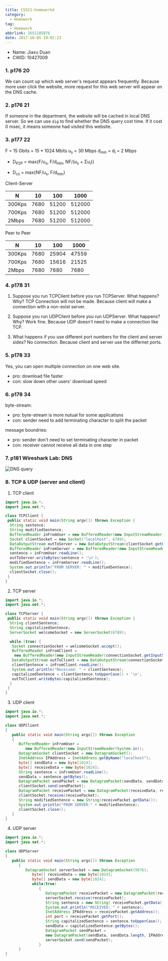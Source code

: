 ```yaml
---
title: CS521-homework4
category:
  - Homework
tag:
  - Homework
abbrlink: 1651185076
date: 2017-10-05 19:02:23
---
```


* Name: Jiaxu Duan
* CWID: 10427009


### 1. p176 20
We can count up which web server's request appears frequently. Because more user click the website, more request for this web server will appear on the DNS cache.


### 2. p176 21
If someone in the department, the website will be cached in local DNS server. So we can use `dig` to find whether the DNS query cost time. If it cost 0 msec, it means someone had visited this website.


### 3. p177 22
F = 15 Gbits = 15 * 1024 Mbits
u<sub>s</sub> = 30 Mbps
d<sub>min</sub> = d<sub>i</sub> = 2 Mbps

* D<sub>P2P</sub> = max{F/u<sub>s</sub>, F/d<sub>min</sub>, NF/(u<sub>s</sub> + &Sigma;u<sub>i</sub>)}

* D<sub>cs</sub> = max{NF/u<sub>s</sub>, F/d<sub>min</sub>}

Client-Server

N | 10 | 100 | 1000
----|----|----|----
300Kps | 7680 | 51200 | 512000
700Kps | 7680 | 51200 | 512000
2Mbps  | 7680 | 51200 | 512000

Peer to Peer

 N | 10 | 100 | 1000
----|----|----|----
300Kps | 7680 | 25904 | 47559
700Kps | 7680 | 15616 | 21525
2Mbps  | 7680 | 7680 | 7680


### 4. p178 31
1. Suppose you run TCPClient before you run TCPServer. What happens? Why?
TCP Connection will not be made. Because client will make a connection with a non-exist server.

2. Suppose you run UDPClient before you run UDPServer. What happens? Why?
Work fine. Because UDP doesn't need to make a connection like TCP.

3. What happens if you use different port numbers for the client and server sides?
No connection. Because client and server use the differnet ports.


### 5. p178 33
Yes, you can open multiple connection on one web site.
* pro: download file faster
* con: slow down other users' download speed


### 6. p178 34
byte-stream:
* pro: byte-stream is more nutual for some applications
* con: sender need to add terminating character to split the packet

message boundries:
* pro: sender don't need to set terminating character in packet
* con: receiver cannot receive all data in one step


### 7. p181 Wireshark Lab: DNS
![DNS query](/images/Homework/521_4_1.png)


### 8. TCP & UDP (server and client)
1. TCP client
```java
import java.io.*;
import java.net.*;

class TCPClient {
 public static void main(String argv[]) throws Exception {
  String sentence;
  String modifiedSentence;
  BufferedReader inFromUser = new BufferedReader(new InputStreamReader(System.in));
  Socket clientSocket = new Socket("localhost", 6789);
  DataOutputStream outToServer = new DataOutputStream(clientSocket.getOutputStream());
  BufferedReader inFromServer = new BufferedReader(new InputStreamReader(clientSocket.getInputStream()));
  sentence = inFromUser.readLine();
  outToServer.writeBytes(sentence + '\n');
  modifiedSentence = inFromServer.readLine();
  System.out.println("FROM SERVER: " + modifiedSentence);
  clientSocket.close();
 }
}
```

2. TCP server
```java
import java.io.*;
import java.net.*;

class TCPServer {
 public static void main(String argv[]) throws Exception {
  String clientSentence;
  String capitalizedSentence;
  ServerSocket welcomeSocket = new ServerSocket(6789);

  while (true) {
   Socket connectionSocket = welcomeSocket.accept();
   BufferedReader inFromClient =
    new BufferedReader(new InputStreamReader(connectionSocket.getInputStream()));
   DataOutputStream outToClient = new DataOutputStream(connectionSocket.getOutputStream());
   clientSentence = inFromClient.readLine();
   System.out.println("Received: " + clientSentence);
   capitalizedSentence = clientSentence.toUpperCase() + '\n';
   outToClient.writeBytes(capitalizedSentence);
  }
 }
}
```

3. UDP client
```java
import java.io.*;
import java.net.*;

class UDPClient
{
   public static void main(String args[]) throws Exception
   {
      BufferedReader inFromUser =
         new BufferedReader(new InputStreamReader(System.in));
      DatagramSocket clientSocket = new DatagramSocket();
      InetAddress IPAddress = InetAddress.getByName("localhost");
      byte[] sendData = new byte[1024];
      byte[] receiveData = new byte[1024];
      String sentence = inFromUser.readLine();
      sendData = sentence.getBytes();
      DatagramPacket sendPacket = new DatagramPacket(sendData, sendData.length, IPAddress, 9876);
      clientSocket.send(sendPacket);
      DatagramPacket receivePacket = new DatagramPacket(receiveData, receiveData.length);
      clientSocket.receive(receivePacket);
      String modifiedSentence = new String(receivePacket.getData());
      System.out.println("FROM SERVER:" + modifiedSentence);
      clientSocket.close();
   }
}
```

4. UDP server
```java
import java.io.*;
import java.net.*;

class UDPServer
{
   public static void main(String args[]) throws Exception
      {
         DatagramSocket serverSocket = new DatagramSocket(9876);
            byte[] receiveData = new byte[1024];
            byte[] sendData = new byte[1024];
            while(true)
               {
                  DatagramPacket receivePacket = new DatagramPacket(receiveData, receiveData.length);
                  serverSocket.receive(receivePacket);
                  String sentence = new String( receivePacket.getData());
                  System.out.println("RECEIVED: " + sentence);
                  InetAddress IPAddress = receivePacket.getAddress();
                  int port = receivePacket.getPort();
                  String capitalizedSentence = sentence.toUpperCase();
                  sendData = capitalizedSentence.getBytes();
                  DatagramPacket sendPacket =
                  new DatagramPacket(sendData, sendData.length, IPAddress, port);
                  serverSocket.send(sendPacket);
               }
      }
}
```

